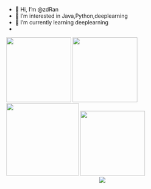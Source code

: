 - 👋 Hi, I’m @zdRan
- 👀 I’m interested in Java,Python,deeplearning
- 🌱 I’m currently learning deeplearning
- 
<div style="float: left; ">
    <img height="170px" src="https://github-readme-stats.vercel.app/api/top-langs/?username=zdRan&layout=compact&langs_count=8&theme=gotham" />
    <img height="170px" src="https://github-readme-stats.vercel.app/api?username=zdRan&theme=gotham" />
</div> 
<div >
    <img height="190px" src="https://stats.justsong.cn/api/leetcode?username=U2647&cn_username=U2647"/>
    <img height="170px" src="https://github-readme-streak-stats.herokuapp.com/?user=zdRan&theme=gotham"/>
</div>


<div align="center">
    <img  src="https://visitor-badge.glitch.me/badge?page_id=zdRan.zdRan" />
</div>
<!---
zdRan/zdRan is a ✨ special ✨ repository because its `README.md` (this file) appears on your GitHub profile.
You can click the Preview link to take a look at your changes.
--->
